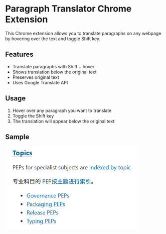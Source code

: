 # Paragraph Translator Chrome Extension

This Chrome extension allows you to translate paragraphs on any webpage by hovering over the text and toggle Shift key.

## Features

- Translate paragraphs with Shift + hover
- Shows translation below the original text
- Preserves original text
- Uses Google Translate API

## Usage

1. Hover over any paragraph you want to translate
2. Toggle the Shift key
3. The translation will appear below the original text

## Sample

![](./image.png)